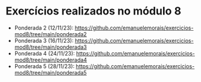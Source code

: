 # Exercícios realizados no módulo 8

- Ponderada 2 (12/11/23): https://github.com/emanuelemorais/exercicios-mod8/tree/main/ponderada2
- Ponderada 3 (16/11/23): https://github.com/emanuelemorais/exercicios-mod8/tree/main/ponderada3
- Ponderada 4 (24/11/23): https://github.com/emanuelemorais/exercicios-mod8/tree/main/ponderada4
- Ponderada 5 (28/11/23): https://github.com/emanuelemorais/exercicios-mod8/tree/main/ponderada5
